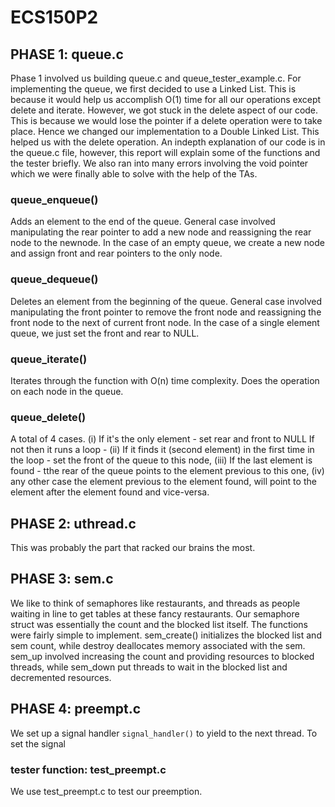 # ECS150P2

## PHASE 1: queue.c
Phase 1 involved us building queue.c and queue_tester_example.c. For 
implementing the queue, we first decided to use a Linked List. This is because 
it would help us accomplish O(1) time for all our operations except delete and 
iterate. However, we got stuck in the delete aspect of our code. This is because 
we would lose the pointer if a delete operation were to take place. Hence we 
changed our implementation to a Double Linked List. This helped us with the 
delete operation. An indepth explanation of our code is in the queue.c file, 
however, this report will explain some of the functions and the tester briefly.
We also ran into many errors involving the void pointer which we were finally able
to solve with the help of the TAs.

### queue_enqueue()
Adds an element to the end of the queue. General case involved manipulating the
rear pointer to add a new node and reassigning the rear node to the newnode. 
In the case of an empty queue, we create a new node and assign front and rear
pointers to the only node.
### queue_dequeue()
Deletes an element from the beginning of the queue. General case involved 
manipulating the front pointer to remove the front node and reassigning the 
front node to the next of current front node. In the case of a single element 
queue, we just set the front and rear to NULL.
### queue_iterate()
Iterates through the function with O(n) time complexity. Does the operation on 
each node in the queue.
### queue_delete()
A total of 4 cases. (i) If it's the only element - set rear and front to NULL 
If not then it runs a loop - (ii) If it finds it (second element) in the first
time in the loop - set the front of the queue to this node, (iii) If the last 
element is found - tthe rear of the queue points to the element previous to 
this one, (iv) any other case the element previous to the element found, will 
point to the element after the element found and vice-versa.

## PHASE 2: uthread.c
This was probably the part that racked our brains the most.

## PHASE 3: sem.c
We like to think of semaphores like restaurants, and threads as people waiting in 
line to get tables at these fancy restaurants. Our semaphore struct was essentially the count
and the blocked list itself. The functions were fairly simple to implement. sem_create() 
initializes the blocked list and sem count, while destroy deallocates memory associated with 
the sem. sem_up involved increasing the count and providing resources to blocked threads, while
sem_down put threads to wait in the blocked list and decremented resources. 
## PHASE 4: preempt.c
We set up a signal handler `signal_handler()` to yield to the next thread. To 
set the signal 

### tester function: test_preempt.c
We use test_preempt.c to test our preemption.